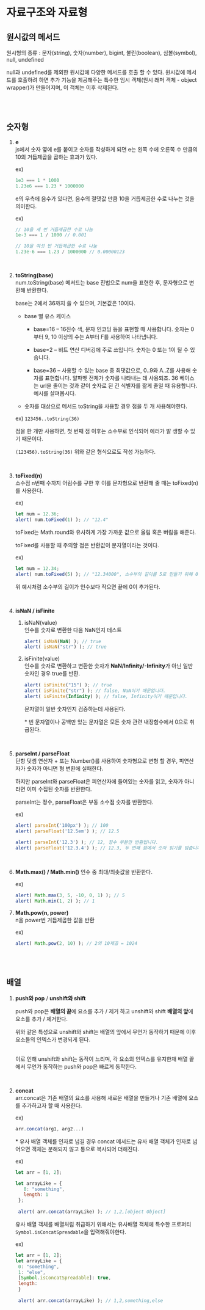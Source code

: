 # 자료구조와 자료형

## 원시값의 메서드
원시형의 종류 : 문자(string), 숫자(number), bigint, 불린(boolean), 심볼(symbol), null, undefined

null과 undefined를 제외한 원시값에 다양한 메서드를 호출 할 수 있다. 
원시값에 메서드를 호출하려 하면 추가 기능을 제공해주는 특수한 임시 객체(원시 래퍼 객체 - object wrapper)가 만들어지며, 이 객체는 이후 삭제된다.

<br/> <br/>

## 숫자형
1. **e**  
   js에서 숫자 옆에 e를 붙이고 숫자를 작성하게 되면 
   e는 왼쪽 수에 오른쪽 수 만큼의 10의 거듭제곱을 곱하는 효과가 있다.

   ex)
   ```javascript
   1e3 === 1 * 1000
   1.23e6 === 1.23 * 1000000
   ```

   e의 우측에 음수가 있다면, 음수의 절댓값 만큼 10을 거듭제곰한 수로 나누는 것을 의미한다.  

   ex)
   ```javascript
   // 10을 세 번 거듭제곱한 수로 나눔
   1e-3 === 1 / 1000 // 0.001
   
   // 10을 여섯 번 거듭제곱한 수로 나눔
   1.23e-6 === 1.23 / 1000000 // 0.00000123
   ```

<br/>

2. **toString(base)**  
   num.toString(base) 메서드는 base 진법으로 num을 표현한 후, 문자형으로 변환해 반환한다.

   base는 2에서 36까지 쓸 수 있으며, 기본값은 10이다.

   * base 별 유스 케이스
     * base=16 – 16진수 색, 문자 인코딩 등을 표현할 때 사용합니다. 숫자는 0부터 9, 10 이상의 수는 A부터 F를 사용하여 나타냅니다.

     * base=2 – 비트 연산 디버깅에 주로 쓰입니다. 숫자는 0 또는 1이 될 수 있습니다.

     * base=36 – 사용할 수 있는 base 중 최댓값으로, 0..9와 A..Z를 사용해 숫자를 표현합니다. 알파벳 전체가 숫자를 나타내는 데 사용되죠. 36 베이스는 url을 줄이는 것과 같이 숫자로 된 긴 식별자를 짧게 줄일 때 유용합니다. 예시를 살펴봅시다.
  
   * 숫자를 대상으로 메서드 toString을 사용할 경우 점을 두 개 사용해야한다.

   ex) `123456..toString(36)`

   점을 한 개만 사용하면, 첫 번째 점 이후는 소수부로 인식되어 에러가 발 생할 수 있기 때문이다.

   `(123456).toString(36)`
   위와 같은 형식으로도 작성 가능하다.


<br/>


3. **toFixed(n)**  
   소수점 n번째 수까지 어림수를 구한 후 이를 문자형으로 반환해 줄 때는 toFixed(n)를 사용한다.

   ex)  
   ```javascript
   let num = 12.36;
   alert( num.toFixed(1) ); // "12.4"
   ```

   toFixed는 Math.round와 유사하게 가장 가까운 값으로 올림 혹은 버림을 해준다.

   toFixed를 사용할 때 주의할 점은 반환값이 문자열이라는 것이다.

   ex)  
   ```javascript
   let num = 12.34;
   alert( num.toFixed(5) ); // "12.34000", 소수부의 길이를 5로 만들기 위해 0이 추가되었습니다.
   ```

   위 예시처럼 소수부의 길이가 인수보다 작으면 끝에 0이 추가된다.


<br/>


4. **isNaN / isFinite**
   1. isNaN(value)  
      인수를 숫자로 변환한 다음 NaN인지 테스트

      ```javascript
      alert( isNaN(NaN) ); // true
      alert( isNaN("str") ); // true
      ```

    
    2. isFinite(value)  
        인수를 숫자로 변환하고 변환한 숫자가 **NaN/Infinity/-Infinity**가 아닌 일반 숫자인 경우 true를 반환.

        ```javascript
        alert( isFinite("15") ); // true
        alert( isFinite("str") ); // false, NaN이기 때문입니다.
        alert( isFinite(Infinity) ); // false, Infinity이기 때문입니다.
        ```

        문자열이 일반 숫자인지 검증하는데 사용된다.
        
        \* 빈 문자열이나 공백만 있는 문자열은 모든 숫자 관련 내장함수에서 0으로 취급된다.

<br/>



5. **parseInt / parseFloat**  
    단항 덧셈 연산자 + 또는 Number()를 사용하여 숫자형으로 변형 할 경우, 피연산자가 숫자가 아니면 형 변환에 실패한다.

    하지만 parseInt와 parseFloat은 피연산자에 들어있는 숫자를 읽고, 숫자가 아니라면 이미 수집된 숫자를 반환한다.

    parseInt는 정수, parseFloat은 부동 소수점 숫자를 반환한다.

    ex)
    ```javascript
    alert( parseInt('100px') ); // 100
    alert( parseFloat('12.5em') ); // 12.5
    
    alert( parseInt('12.3') ); // 12, 정수 부분만 반환됩니다.
    alert( parseFloat('12.3.4') ); // 12.3, 두 번째 점에서 숫자 읽기를 멈춥니다.
    ```


<br/>


6. **Math.max() / Math.min()**
   인수 중 최대/최솟값을 반환한다.

   ex)
   ```javascript
   alert( Math.max(3, 5, -10, 0, 1) ); // 5
   alert( Math.min(1, 2) ); // 1
   ```

7. **Math.pow(n, power)**  
   n을 power번 거듭제곱한 값을 반환

   ex)
   ```javascript
   alert( Math.pow(2, 10) ); // 2의 10제곱 = 1024

   ```

<br/><br/>

## 배열
1. **push와 pop** / **unshift와 shift**
   
   push와 pop은 **배열의 끝**에 요소를 추가 / 제거 하고
   unshift와 shift **배열의 앞**에 요소를 추가 / 제거한다.

   위와 같은 특성으로 unshift와 shift는 배열의 앞에서 무언가 동작하기 때문에 이후 요소들의 인덱스가 변경되게 된다.

    <br>
   이로 인해 unshift와 shift는 동작이 느리며,
   각 요소의 인덱스를 유지한채 배열 끝에서 무언가 동작하는 push와 pop은 빠르게 동작한다.

<br/>

2. **concat**  
   arr.concat은 기존 배열의 요소를 사용해 새로운 배열을 만들거나 기존 배열에 요소를 추가하고자 할 때 사용한다.

   ex)  
   ```javascript
   arr.concat(arg1, arg2...)
   ```

   \* 유사 배열 객체를 인자로 넘길 경우
   concat 메서드는 유사 배열 객체가 인자로 넘어오면 객체는 분해되지 않고 통으로 복사되어 더해진다.

   ex)
   ```javascript
   let arr = [1, 2];
   
   let arrayLike = {
      0: "something",
      length: 1
    };
      
    alert( arr.concat(arrayLike) ); // 1,2,[object Object]
   ```

   유사 배열 객체를 배열처럼 취급하기 위해서는 유사배열 객체에 특수한 프로퍼티 `Symbol.isConcatSpreadable`을 입력해줘야한다.

   ex)
   ```javascript
   let arr = [1, 2];
   let arrayLike = {
    0: "something",
    1: "else",
    [Symbol.isConcatSpreadable]: true,
    length: 
    }
    
    alert( arr.concat(arrayLike) ); // 1,2,something,else
   ```
